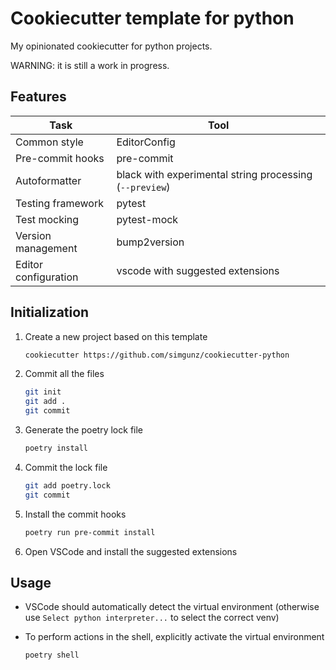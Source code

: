 # Cookiecutter template for python

My opinionated cookiecutter for python projects.

WARNING: it is still a work in progress.

## Features

| Task                 | Tool                                                    |
| -------------------- | ------------------------------------------------------- |
| Common style         | EditorConfig                                            |
| Pre-commit hooks     | pre-commit                                              |
| Autoformatter        | black with experimental string processing (`--preview`) |
| Testing framework    | pytest                                                  |
| Test mocking         | pytest-mock                                             |
| Version management   | bump2version                                            |
| Editor configuration | vscode with suggested extensions                        |

## Initialization

1. Create a new project based on this template

    ```bash
    cookiecutter https://github.com/simgunz/cookiecutter-python
    ```

2. Commit all the files

   ```bash
   git init
   git add .
   git commit
   ```

3. Generate the poetry lock file

   ```bash
   poetry install
   ```

4. Commit the lock file

   ```bash
   git add poetry.lock
   git commit
   ```

5. Install the commit hooks

   ```bash
   poetry run pre-commit install
   ```

6. Open VSCode and install the suggested extensions

## Usage

- VSCode should automatically detect the virtual environment (otherwise use `Select python interpreter...` to select the correct venv)

- To perform actions in the shell, explicitly activate the virtual environment

    ```bash
    poetry shell
    ```
